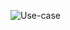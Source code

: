 ![Use-case](https://github.com/RAFSoftLab/survey-system/assets/72028519/83f6aebb-817b-4251-a415-792ef59baff3)
